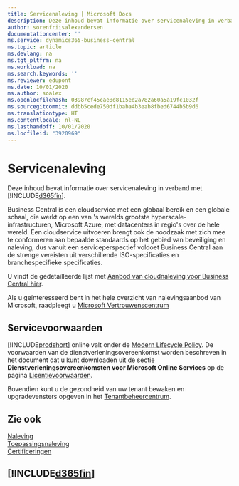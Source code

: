 ```yaml
---
title: Servicenaleving | Microsoft Docs
description: Deze inhoud bevat informatie over servicenaleving in verband met Business Central.
author: sorenfriisalexandersen
documentationcenter: ''
ms.service: dynamics365-business-central
ms.topic: article
ms.devlang: na
ms.tgt_pltfrm: na
ms.workload: na
ms.search.keywords: ''
ms.reviewer: edupont
ms.date: 10/01/2020
ms.author: soalex
ms.openlocfilehash: 03987cf45cae8d8115ed2a782a60a5a19fc1032f
ms.sourcegitcommit: ddbb5cede750df1baba4b3eab8fbed6744b5b9d6
ms.translationtype: HT
ms.contentlocale: nl-NL
ms.lasthandoff: 10/01/2020
ms.locfileid: "3920969"
---
```

# <a name="service-compliance"></a>Servicenaleving
Deze inhoud bevat informatie over servicenaleving in verband met [!INCLUDE[d365fin](../includes/d365fin_md.md)].  

Business Central is een cloudservice met een globaal bereik en een globale schaal, die werkt op een van 's werelds grootste hyperscale-infrastructuren, Microsoft Azure, met datacenters in regio's over de hele wereld. Een cloudservice uitvoeren brengt ook de noodzaak met zich mee te conformeren aan bepaalde standaards op het gebied van beveiliging en naleving, dus vanuit een serviceperspectief voldoet Business Central aan de strenge vereisten uit verschillende ISO-specificaties en branchespecifieke specificaties.

U vindt de gedetailleerde lijst met [Aanbod van cloudnaleving voor Business Central hier](https://aka.ms/d365-compliance-list).

Als u geïnteresseerd bent in het hele overzicht van nalevingsaanbod van Microsoft, raadpleegt u [Microsoft Vertrouwenscentrum](https://www.microsoft.com/trustcenter/compliance/complianceofferings)

## <a name="service-terms"></a>Servicevoorwaarden

[!INCLUDE[prodshort](../includes/prodshort.md)] online valt onder de [Modern Lifecycle Policy](https://support.microsoft.com/help/30881/modern-lifecycle-policy). De voorwaarden van de dienstverleningsovereenkomst worden beschreven in het document dat u kunt downloaden uit de sectie **Dienstverleningsovereenkomsten voor Microsoft Online Services** op de pagina [Licentievoorwaarden](https://www.microsoft.com/licensing/product-licensing/products).  

Bovendien kunt u de gezondheid van uw tenant bewaken en upgradevensters opgeven in het [Tenantbeheercentrum](/dynamics365/business-central/dev-itpro/administration/tenant-admin-center).  

## <a name="see-also"></a>Zie ook

[Naleving](compliance-overview.md)  
[Toepassingsnaleving](compliance-application-compliance.md)  
[Certificeringen](compliance-certifications.md)  

## [!INCLUDE[d365fin](../includes/free_trial_md.md)]  
